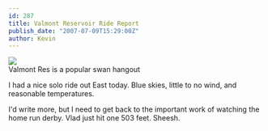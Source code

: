 ```yaml
---
id: 287
title: Valmont Reservoir Ride Report
publish_date: "2007-07-09T15:29:00Z"
author: Kevin
---
```

![](http://www.schmoker.org/BirdPics/Photos/Waterfowl/TRUS28.jpg)  
Valmont Res is a popular swan hangout

I had a nice solo ride out East today. Blue skies, little to no wind, and reasonable temperatures.

I'd write more, but I need to get back to the important work of watching the home run derby. Vlad just hit one 503 feet. Sheesh.

